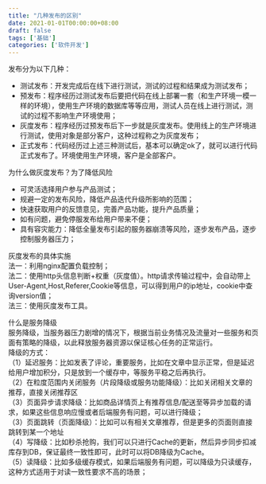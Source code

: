 ```yaml
---
title: "几种发布的区别"
date: 2021-01-01T00:00:00+08:00
draft: false
tags: ['基础']
categories: ['软件开发']
---
```

发布分为以下几种：

- 测试发布：开发完成后在线下进行测试，测试的过程和结果成为测试发布；
- 预发布：程序经历过测试发布后要把代码在线上部署一套（和生产环境一模一样的环境），使用生产环境的数据库等等应用，测试人员在线上进行测试，测试的过程不影响生产环境使用；
- 灰度发布：程序经历过预发布后下一步就是灰度发布。使用线上的生产环境进行测试，使用对象是部分客户，这种过程称之为灰度发布；
- 正式发布：代码经历过上述三种测试后，基本可以确定ok了，就可以进行代码正式发布了。环境使用生产环境，客户是全部客户。

为什么做灰度发布？为了降低风险

- 可灵活选择用户参与产品测试；
- 规避一定的发布风险，降低产品迭代升级所影响的范围；
- 快速获取用户的反馈意见，完善产品功能，提升产品质量；
- 如有问题，避免停服发布给用户带来不便；
- 具有容灾能力：降低全量发布引起的服务器崩溃等风险，逐步发布产品，逐步控制服务器压力；

灰度发布的具体实施<br />法一：利用nginx配置负载控制；<br />法二：使用http头信息判断+权重（灰度值）。http请求传输过程中，会自动带上User-Agent,Host,Referer,Cookie等信息，可以得到用户的ip地址，cookie中查询version值；<br />法三：使用灰度发布工具。

什么是服务降级<br />服务降级，当服务器压力剧增的情况下，根据当前业务情况及流量对一些服务和页面有策略的降级，以此释放服务器资源以保证核心任务的正常运行。<br />降级的方式：<br /> （1）延迟服务：比如发表了评论，重要服务，比如在文章中显示正常，但是延迟给用户增加积分，只是放到一个缓存中，等服务平稳之后再执行。<br /> （2）在粒度范围内关闭服务（片段降级或服务功能降级）：比如关闭相关文章的推荐，直接关闭推荐区<br /> （3）页面异步请求降级：比如商品详情页上有推荐信息/配送至等异步加载的请求，如果这些信息响应慢或者后端服务有问题，可以进行降级；<br /> （3）页面跳转（页面降级）：比如可以有相关文章推荐，但是更多的页面则直接跳转到某一个地址<br /> （4）写降级：比如秒杀抢购，我们可以只进行Cache的更新，然后异步同步扣减库存到DB，保证最终一致性即可，此时可以将DB降级为Cache。<br /> （5）读降级：比如多级缓存模式，如果后端服务有问题，可以降级为只读缓存，这种方式适用于对读一致性要求不高的场景；
